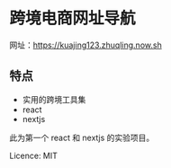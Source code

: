 # 跨境电商网址导航

网址：https://kuajing123.zhuqling.now.sh

## 特点

- 实用的跨境工具集
- react
- nextjs

此为第一个 react 和 nextjs 的实验项目。

Licence: MIT
